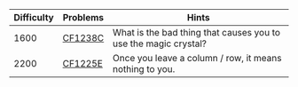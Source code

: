 | Difficulty | Problems | Hints |
| -------- | -------- | -------- |
| 1600 | [CF1238C](https://codeforces.com/problemset/problem/1238/C) | What is the bad thing that causes you to use the magic crystal? |
| 2200 | [CF1225E](https://codeforces.com/problemset/problem/1225/E) | Once you leave a column / row, it means nothing to you. |